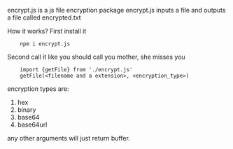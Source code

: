encrypt.js is a js file encryption package
encrypt.js inputs a file and outputs a file called encrypted.txt

How it works?
First install it 
```
    npm i encrypt.js
```
Second call it like you should call you mother, she misses you
```
    import {getFile} from './encrypt.js'
    getFile(<filename and a extension>, <encryption_type>)
```
encryption types are:
1. hex
2. binary
3. base64
4. base64url

any other arguments will just return buffer.

